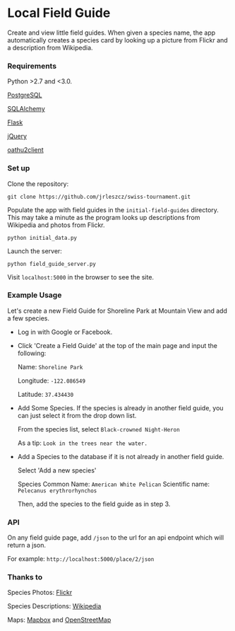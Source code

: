 # Local Field Guide
Create and view little field guides. When given a species name, the app automatically creates a species card by looking up a picture from Flickr and a description from Wikipedia. 


### Requirements

Python >2.7 and <3.0.

[PostgreSQL](www.postgresql.org)

[SQLAlchemy](http://www.sqlalchemy.org/)

[Flask](http://flask.pocoo.org/)

[jQuery](https://jquery.com/)

[oathu2client](https://pypi.python.org/pypi/oauth2client)




### Set up

Clone the repository:

`git clone https://github.com/jrleszcz/swiss-tournament.git`


Populate the app with field guides in the `initial-field-guides` directory. This may take a minute as the program looks up descriptions from Wikipedia and photos from Flickr. 

`python initial_data.py`


Launch the server:

`python field_guide_server.py`


Visit `localhost:5000` in the browser to see the site.



### Example Usage

Let's create a new Field Guide for Shoreline Park at Mountain View and add a few species.



- Log in with Google or Facebook.



- Click 'Create a Field Guide' at the top of the main page and input the following:

    Name: `Shoreline Park`

    Longitude: `-122.086549`

    Latitude: `37.434430`



- Add Some Species. If the species is already in another field guide, you can just select it from the drop down list.


    From the species list, select `Black-crowned Night-Heron`

    As a tip: `Look in the trees near the water.`



- Add a Species to the database if it is not already in another field guide.

    Select 'Add a new species'

    Species Common Name: `American White Pelican`
    Scientific name: `Pelecanus erythrorhynchos`

    Then, add the species to the field guide as in step 3. 


### API

On any field guide page, add `/json` to the url for an api endpoint which will return a json.

For example: `http://localhost:5000/place/2/json`


### Thanks to

Species Photos: [Flickr](https://www.flickr.com/)

Species Descriptions: [Wikipedia](https://www.wikipedia.org/)

Maps: [Mapbox](https://www.mapbox.com/about/maps/) and [OpenStreetMap](http://www.openstreetmap.org)

